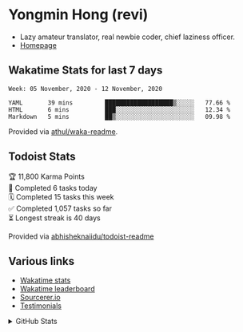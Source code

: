 # Yongmin Hong (revi)

* Lazy amateur translator, real newbie coder, chief laziness officer.
* [Homepage](https://revi.omg.lol)

## Wakatime Stats for last 7 days

<!--START_SECTION:waka-->
```text
Week: 05 November, 2020 - 12 November, 2020

YAML       39 mins         ███████████████████▒░░░░░   77.66 % 
HTML       6 mins          ███░░░░░░░░░░░░░░░░░░░░░░   12.34 % 
Markdown   5 mins          ██▒░░░░░░░░░░░░░░░░░░░░░░   09.98 % 
```
<!--END_SECTION:waka-->

Provided via [athul/waka-readme](https://github.com/athul/waka-readme).

## Todoist Stats
<!-- TODO-IST:START -->
🏆  11,800 Karma Points           
🌸  Completed 6 tasks today           
🗓  Completed 15 tasks this week           
✅  Completed 1,057 tasks so far           
⏳  Longest streak is 40 days
<!-- TODO-IST:END -->

Provided via [abhisheknaiidu/todoist-readme](https://github.com/abhisheknaiidu/todoist-readme)

## Various links

* [Wakatime stats](https://github.com/revi/revi/blob/master/wakatime.md)
* [Wakatime leaderboard](https://wakatime.com/leaders/sec/0d630197-9761-422d-b67c-cd71547c0642/join/taeasttxvy)
* [Sourcerer.io](https://sourcerer.io/revi)
* [Testimonials](https://github.com/revi/revi/blob/master/testimonial.md)

<details>
<summary>GitHub Stats</summary>
<a href="https://github-readme-stats.vercel.app"><img src="https://github-readme-stats.vercel.app/api?username=revi&count_private=true&show_icons=true&theme=solarized-light&include_all_commits=true" alt="revi's GitHub stats" align=right /></a>
</details>

<!--
GitHub boilerplate
### Hi there 👋

**revi/revi** is a ✨ _special_ ✨ repository because its `README.md` (this file) appears on your GitHub profile.

Here are some ideas to get you started:

- 🔭 I’m currently working on ...
- 🌱 I’m currently learning ...
- 👯 I’m looking to collaborate on ...
- 🤔 I’m looking for help with ...
- 💬 Ask me about ...
- 📫 How to reach me: ...
- 😄 Pronouns: ...
- ⚡ Fun fact: ...
-->
